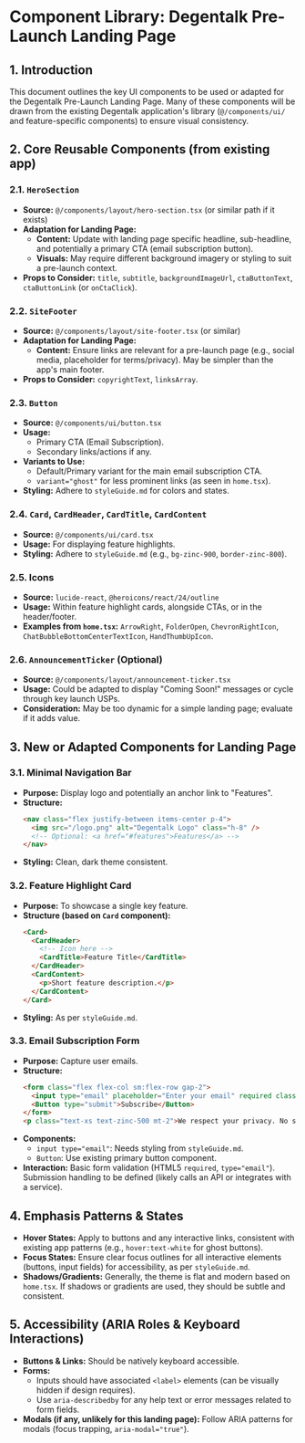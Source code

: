 # Component Library: Degentalk Pre-Launch Landing Page

## 1. Introduction
This document outlines the key UI components to be used or adapted for the Degentalk Pre-Launch Landing Page. Many of these components will be drawn from the existing Degentalk application's library (`@/components/ui/` and feature-specific components) to ensure visual consistency.

## 2. Core Reusable Components (from existing app)

### 2.1. `HeroSection`
- **Source:** `@/components/layout/hero-section.tsx` (or similar path if it exists)
- **Adaptation for Landing Page:**
    - **Content:** Update with landing page specific headline, sub-headline, and potentially a primary CTA (email subscription button).
    - **Visuals:** May require different background imagery or styling to suit a pre-launch context.
- **Props to Consider:** `title`, `subtitle`, `backgroundImageUrl`, `ctaButtonText`, `ctaButtonLink` (or `onCtaClick`).

### 2.2. `SiteFooter`
- **Source:** `@/components/layout/site-footer.tsx` (or similar)
- **Adaptation for Landing Page:**
    - **Content:** Ensure links are relevant for a pre-launch page (e.g., social media, placeholder for terms/privacy). May be simpler than the app's main footer.
- **Props to Consider:** `copyrightText`, `linksArray`.

### 2.3. `Button`
- **Source:** `@/components/ui/button.tsx`
- **Usage:**
    - Primary CTA (Email Subscription).
    - Secondary links/actions if any.
- **Variants to Use:**
    - Default/Primary variant for the main email subscription CTA.
    - `variant="ghost"` for less prominent links (as seen in `home.tsx`).
- **Styling:** Adhere to `styleGuide.md` for colors and states.

### 2.4. `Card`, `CardHeader`, `CardTitle`, `CardContent`
- **Source:** `@/components/ui/card.tsx`
- **Usage:** For displaying feature highlights.
- **Styling:** Adhere to `styleGuide.md` (e.g., `bg-zinc-900`, `border-zinc-800`).

### 2.5. Icons
- **Source:** `lucide-react`, `@heroicons/react/24/outline`
- **Usage:** Within feature highlight cards, alongside CTAs, or in the header/footer.
- **Examples from `home.tsx`:** `ArrowRight`, `FolderOpen`, `ChevronRightIcon`, `ChatBubbleBottomCenterTextIcon`, `HandThumbUpIcon`.

### 2.6. `AnnouncementTicker` (Optional)
- **Source:** `@/components/layout/announcement-ticker.tsx`
- **Usage:** Could be adapted to display "Coming Soon!" messages or cycle through key launch USPs.
- **Consideration:** May be too dynamic for a simple landing page; evaluate if it adds value.

## 3. New or Adapted Components for Landing Page

### 3.1. Minimal Navigation Bar
- **Purpose:** Display logo and potentially an anchor link to "Features".
- **Structure:**
    ```html
    <nav class="flex justify-between items-center p-4">
      <img src="/logo.png" alt="Degentalk Logo" class="h-8" />
      <!-- Optional: <a href="#features">Features</a> -->
    </nav>
    ```
- **Styling:** Clean, dark theme consistent.

### 3.2. Feature Highlight Card
- **Purpose:** To showcase a single key feature.
- **Structure (based on `Card` component):**
    ```html
    <Card>
      <CardHeader>
        <!-- Icon here -->
        <CardTitle>Feature Title</CardTitle>
      </CardHeader>
      <CardContent>
        <p>Short feature description.</p>
      </CardContent>
    </Card>
    ```
- **Styling:** As per `styleGuide.md`.

### 3.3. Email Subscription Form
- **Purpose:** Capture user emails.
- **Structure:**
    ```html
    <form class="flex flex-col sm:flex-row gap-2">
      <input type="email" placeholder="Enter your email" required class="input-style" />
      <Button type="submit">Subscribe</Button>
    </form>
    <p class="text-xs text-zinc-500 mt-2">We respect your privacy. No spam.</p>
    ```
- **Components:**
    - `input type="email"`: Needs styling from `styleGuide.md`.
    - `Button`: Use existing primary button component.
- **Interaction:** Basic form validation (HTML5 `required`, `type="email"`). Submission handling to be defined (likely calls an API or integrates with a service).

## 4. Emphasis Patterns & States
- **Hover States:** Apply to buttons and any interactive links, consistent with existing app patterns (e.g., `hover:text-white` for ghost buttons).
- **Focus States:** Ensure clear focus outlines for all interactive elements (buttons, input fields) for accessibility, as per `styleGuide.md`.
- **Shadows/Gradients:** Generally, the theme is flat and modern based on `home.tsx`. If shadows or gradients are used, they should be subtle and consistent.

## 5. Accessibility (ARIA Roles & Keyboard Interactions)
- **Buttons & Links:** Should be natively keyboard accessible.
- **Forms:**
    - Inputs should have associated `<label>` elements (can be visually hidden if design requires).
    - Use `aria-describedby` for any help text or error messages related to form fields.
- **Modals (if any, unlikely for this landing page):** Follow ARIA patterns for modals (focus trapping, `aria-modal="true"`).
